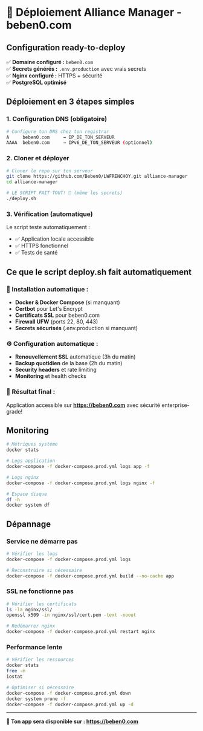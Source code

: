 # 🚀 Déploiement Alliance Manager - beben0.com

## Configuration ready-to-deploy

✅ **Domaine configuré :** `beben0.com`  
✅ **Secrets générés :** `.env.production` avec vrais secrets  
✅ **Nginx configuré :** HTTPS + sécurité  
✅ **PostgreSQL optimisé**

## Déploiement en 3 étapes simples

### 1. Configuration DNS (obligatoire)

```bash
# Configure ton DNS chez ton registrar
A     beben0.com     → IP_DE_TON_SERVEUR
AAAA  beben0.com     → IPv6_DE_TON_SERVEUR (optionnel)
```

### 2. Cloner et déployer

```bash
# Cloner le repo sur ton serveur
git clone https://github.com/Beben0/LWFRENCHOY.git alliance-manager
cd alliance-manager

# LE SCRIPT FAIT TOUT! 🚀 (même les secrets)
./deploy.sh
```

### 3. Vérification (automatique)

Le script teste automatiquement :

- ✅ Application locale accessible
- ✅ HTTPS fonctionnel
- ✅ Tests de santé

## Ce que le script deploy.sh fait automatiquement

### 🔧 Installation automatique :

- **Docker & Docker Compose** (si manquant)
- **Certbot** pour Let's Encrypt
- **Certificats SSL** pour beben0.com
- **Firewall UFW** (ports 22, 80, 443)
- **Secrets sécurisés** (.env.production si manquant)

### ⚙️ Configuration automatique :

- **Renouvellement SSL** automatique (3h du matin)
- **Backup quotidien** de la base (2h du matin)
- **Security headers** et rate limiting
- **Monitoring** et health checks

### 🎯 Résultat final :

Application accessible sur **https://beben0.com** avec sécurité enterprise-grade!

## Monitoring

```bash
# Métriques système
docker stats

# Logs application
docker-compose -f docker-compose.prod.yml logs app -f

# Logs nginx
docker-compose -f docker-compose.prod.yml logs nginx -f

# Espace disque
df -h
docker system df
```

## Dépannage

### Service ne démarre pas

```bash
# Vérifier les logs
docker-compose -f docker-compose.prod.yml logs

# Reconstruire si nécessaire
docker-compose -f docker-compose.prod.yml build --no-cache app
```

### SSL ne fonctionne pas

```bash
# Vérifier les certificats
ls -la nginx/ssl/
openssl x509 -in nginx/ssl/cert.pem -text -noout

# Redémarrer nginx
docker-compose -f docker-compose.prod.yml restart nginx
```

### Performance lente

```bash
# Vérifier les ressources
docker stats
free -m
iostat

# Optimiser si nécessaire
docker-compose -f docker-compose.prod.yml down
docker system prune -f
docker-compose -f docker-compose.prod.yml up -d
```

---

**🎯 Ton app sera disponible sur : https://beben0.com**
